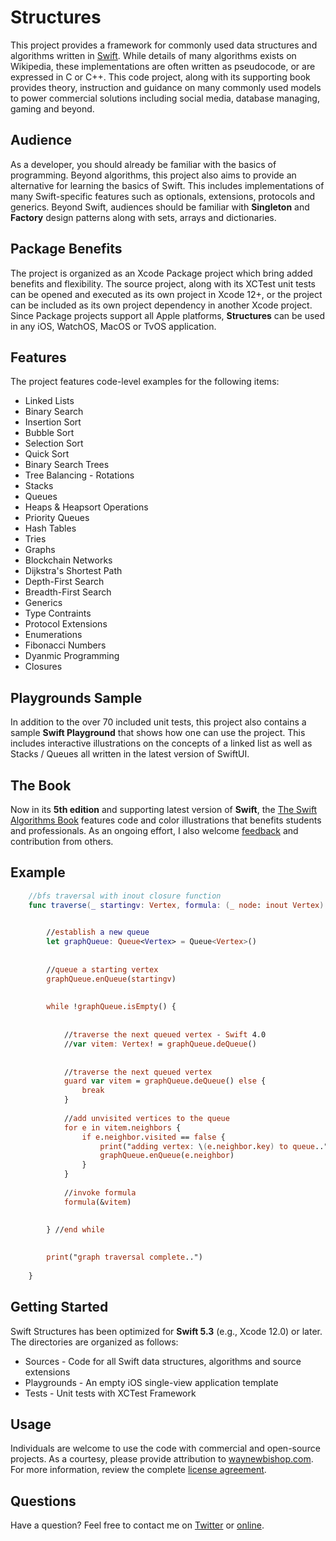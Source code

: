 Structures
====================

This project provides a framework for commonly used data structures and algorithms written in <a href="http://www.waynewbishop.com" target="_blank">Swift</a>. While details of many algorithms exists on Wikipedia, these implementations are often written as pseudocode, or are expressed in C or C++. This code project, along with its supporting book provides theory, instruction and guidance on many commonly used models to power commercial solutions including social media, database managing, gaming and beyond.  


Audience
---------------------

As a developer, you should already be familiar with the basics of programming. Beyond algorithms, this project also aims to provide an alternative for learning the basics of Swift. This includes implementations of many Swift-specific features such as optionals, extensions, protocols and generics. Beyond Swift, audiences should be familiar with **Singleton** and **Factory** design patterns along with sets, arrays and dictionaries. 


Package Benefits
---------------------

The project is organized as an Xcode Package project which bring added benefits and flexibility. The source project, along with its XCTest unit tests can be opened and executed as its own project in Xcode 12+, or the project can be included as its own project dependency in another Xcode project. Since Package projects support all Apple platforms, **Structures** can be used in any iOS, WatchOS, MacOS or TvOS application.    



Features
--------------------

The project features code-level examples for the following items:

+ Linked Lists
+ Binary Search
+ Insertion Sort
+ Bubble Sort
+ Selection Sort
+ Quick Sort
+ Binary Search Trees
+ Tree Balancing - Rotations
+ Stacks
+ Queues
+ Heaps & Heapsort Operations
+ Priority Queues
+ Hash Tables
+ Tries
+ Graphs
+ Blockchain Networks
+ Dijkstra's Shortest Path
+ Depth-First Search
+ Breadth-First Search
+ Generics
+ Type Contraints
+ Protocol Extensions
+ Enumerations
+ Fibonacci Numbers
+ Dyanmic Programming
+ Closures


Playgrounds Sample
---------------------

In addition to the over 70 included unit tests, this project also contains a sample **Swift Playground** that shows how one can use the project. This includes interactive illustrations on the concepts of a linked list as well as Stacks / Queues all written in the latest version of SwiftUI.   



The Book
--------------------
Now in its **5th edition** and supporting latest version of **Swift**, the <a href="http://wwww.waynewbishop.com" target="_blank">The Swift Algorithms Book</a> features code and color illustrations that benefits students and professionals. As an ongoing effort, I also welcome <a href="https://twitter.com/waynewbishop" target="_blank">feedback</a> and contribution from others. 


Example
--------------------

```swift
    //bfs traversal with inout closure function
    func traverse(_ startingv: Vertex, formula: (_ node: inout Vertex) -> ()) {

        
        //establish a new queue
        let graphQueue: Queue<Vertex> = Queue<Vertex>()
        
        
        //queue a starting vertex
        graphQueue.enQueue(startingv)
        
        
        while !graphQueue.isEmpty() {
            
            
            //traverse the next queued vertex - Swift 4.0
            //var vitem: Vertex! = graphQueue.deQueue()
            
            
            //traverse the next queued vertex
            guard var vitem = graphQueue.deQueue() else {
                break
            }
            
            //add unvisited vertices to the queue
            for e in vitem.neighbors {
                if e.neighbor.visited == false {
                    print("adding vertex: \(e.neighbor.key) to queue..")
                    graphQueue.enQueue(e.neighbor)
                }
            }
            
            //invoke formula
            formula(&vitem)

            
        } //end while
        
        
        print("graph traversal complete..")
                
    }
```

Getting Started
--------------------

Swift Structures has been optimized for **Swift 5.3** (e.g., Xcode 12.0) or later. The directories are organized as follows:
+ Sources - Code for all Swift data structures, algorithms and source extensions
+ Playgrounds - An empty iOS single-view application template
+ Tests - Unit tests with XCTest Framework


Usage
--------------------
Individuals are welcome to use the code with commercial and open-source projects. As a courtesy, please provide attribution to <a href="http://www.waynewbishop.com" target="_blank">waynewbishop.com</a>. For more information, review the complete <a href="https://github.com/waynewbishop/SwiftStructures/blob/master/License.md" target="_blank">license agreement</a>. 


Questions
--------------------

Have a question? Feel free to contact me on <a href="http://www.twitter.com/waynewbishop" target="_blank">Twitter</a> or <a href="http://www.waynewbishop.com/contact" target="_blank">online</a>.
